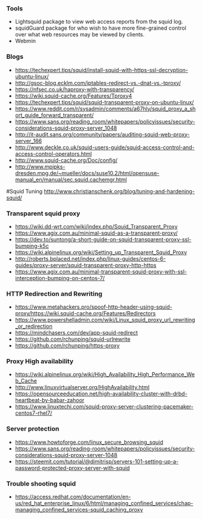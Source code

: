 ### Tools
- Lightsquid package to view web access reports from the squid log.
- squidGuard package for who wish to have more fine-grained control over what web resources may be viewed by clients.
- Webmin

### Blogs
- https://techexpert.tips/squid/install-squid-with-https-ssl-decryption-ubuntu-linux/
- http://gsoc-blog.ecklm.com/iptables-redirect-vs.-dnat-vs.-tproxy/
- https://nfsec.co.uk/haproxy-with-transparency/
- https://wiki.squid-cache.org/Features/Tproxy4
- https://techexpert.tips/squid/squid-transparent-proxy-on-ubuntu-linux/
- https://www.reddit.com/r/sysadmin/comments/a67hly/squid_proxy_a_short_guide_forward_transparent/
- https://www.sans.org/reading_room/whitepapers/policyissues/security-considerations-squid-proxy-server_1048
- http://it-audit.sans.org/community/papers/auditing-squid-web-proxy-server_166
- http://www.deckle.co.uk/squid-users-guide/squid-access-control-and-access-control-operators.html
- http://www.squid-cache.org/Doc/config/
- http://www.mpipks-dresden.mpg.de/~mueller/docs/suse10.2/html/opensuse-manual_en/manual/sec.squid.cachemgr.html

#Squid Tuning
http://www.christianschenk.org/blog/tuning-and-hardening-squid/


### Transparent squid proxy 
 - https://wiki.dd-wrt.com/wiki/index.php/Squid_Transparent_Proxy
 - https://www.agix.com.au/minimal-squid-as-a-transparent-proxy/
 - https://dev.to/suntong/a-short-guide-on-squid-transparent-proxy-ssl-bumping-k5c
 - https://wiki.alpinelinux.org/wiki/Setting_up_Transparent_Squid_Proxy
 - http://roberts.bplaced.net/index.php/linux-guides/centos-6-guides/proxy-server/squid-transparent-proxy-http-https
 - https://www.agix.com.au/minimal-transparent-squid-proxy-with-ssl-interception-bumping-on-centos-7/

### HTTP Redirection and Rewriting
 - https://www.metahackers.pro/spoof-http-header-using-squid-proxy/https://wiki.squid-cache.org/Features/Redirectors
 - https://www.powershelladmin.com/wiki/Linux_squid_proxy_url_rewriting_or_redirection
 - https://mindchasers.com/dev/app-squid-redirect
 - https://github.com/rchunping/squid-urlrewrite
 - https://github.com/rchunping/https-proxy



### Proxy High availability
  - https://wiki.alpinelinux.org/wiki/High_Availability_High_Performance_Web_Cache
  - http://www.linuxvirtualserver.org/HighAvailability.html
  - https://opensourceeducation.net/high-availability-cluster-with-drbd-heartbeat-by-babar-zahoor
  - https://www.linuxtechi.com/squid-proxy-server-clustering-pacemaker-centos7-rhel7/


###  Server protection
  - https://www.howtoforge.com/linux_secure_browsing_squid
  - https://www.sans.org/reading-room/whitepapers/policyissues/security-considerations-squid-proxy-server-1048
  - https://steemit.com/tutorial/@dimitrisp/servers-101-setting-up-a-password-protected-proxy-server-with-squid
  
 ###  Trouble shooting squid 
   - https://access.redhat.com/documentation/en-us/red_hat_enterprise_linux/6/html/managing_confined_services/chap-managing_confined_services-squid_caching_proxy
